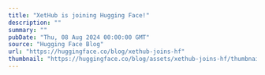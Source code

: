 ```yaml
---
title: "XetHub is joining Hugging Face!"
description: ""
summary: ""
pubDate: "Thu, 08 Aug 2024 00:00:00 GMT"
source: "Hugging Face Blog"
url: "https://huggingface.co/blog/xethub-joins-hf"
thumbnail: "https://huggingface.co/blog/assets/xethub-joins-hf/thumbnail.png"
---
```


